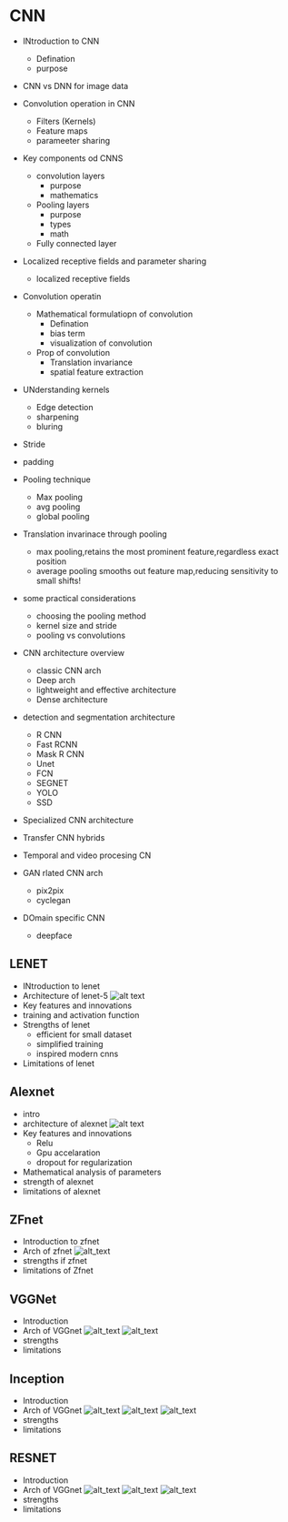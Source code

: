 # CNN

- INtroduction to CNN
  - Defination
  - purpose
- CNN vs DNN for image data
- Convolution operation in CNN
  - Filters (Kernels)
  - Feature maps
  - parameeter sharing
- Key components od CNNS
  - convolution layers
    - purpose
    - mathematics
  - Pooling layers
    - purpose
    - types
    - math
  - Fully connected layer

- Localized receptive fields and parameter sharing
  - localized receptive fields
- Convolution operatin
  - Mathematical formulatiopn of convolution
    - Defination
    - bias term
    - visualization of convolution
  - Prop of convolution
    - Translation invariance
    - spatial feature extraction
- UNderstanding kernels
  - Edge detection
  - sharpening
  - bluring
- Stride
- padding

- Pooling technique
  - Max pooling
  - avg pooling
  - global pooling
- Translation invarinace through pooling
  - max pooling,retains the most prominent feature,regardless exact position
  - average pooling smooths out feature map,reducing sensitivity to small shifts!

- some practical considerations
  - choosing the pooling method
  - kernel size and stride
  - pooling vs convolutions
- CNN architecture overview
  - classic CNN arch
  - Deep arch
  - lightweight and effective architecture
  - Dense architecture
- detection and segmentation architecture
  - R CNN
  - Fast RCNN
  - Mask R CNN
  - Unet
  - FCN
  - SEGNET
  - YOLO
  - SSD
- Specialized CNN architecture
- Transfer CNN hybrids
- Temporal and video procesing CN
- GAN rlated CNN arch
  - pix2pix
  - cyclegan
- DOmain specific CNN
  - deepface

## LENET
- INtroduction to lenet
- Architecture of lenet-5
![alt text](https://media.geeksforgeeks.org/wp-content/uploads/20240524180818/lenet-min.PNG)
- Key features and innovations
- training and activation function
- Strengths of lenet
  - efficient for small dataset
  - simplified training
  - inspired modern cnns
- Limitations of lenet

## Alexnet 
- intro
- architecture of alexnet
![alt text](https://upload.wikimedia.org/wikipedia/commons/a/ad/AlexNet_block_diagram.svg)
- Key features and innovations
  - Relu
  - Gpu accelaration
  - dropout for regularization
- Mathematical analysis of parameters
- strength of alexnet
- limitations of alexnet

## ZFnet
- Introduction to zfnet
- Arch of zfnet
![alt_text](https://miro.medium.com/v2/resize:fit:1400/format:webp/1*tOUT7XvMctngGQwCHu_woA.png)
- strengths if zfnet
- limitations of Zfnet

## VGGNet
- Introduction 
- Arch of VGGnet
![alt_text](https://media.geeksforgeeks.org/wp-content/uploads/20200219152327/conv-layers-vgg16-1024x450.jpg)
![alt_text](https://editor.analyticsvidhya.com/uploads/463339.png)
- strengths 
- limitations

## Inception
- Introduction 
- Arch of VGGnet
![alt_text](https://miro.medium.com/v2/resize:fit:1238/format:webp/1*KJdrI051FM5HE3OGBQe8lA.png)
![alt_text](https://miro.medium.com/v2/resize:fit:1254/format:webp/1*xOfeOvFMs-P1rYjB3OlEQA.png)
![alt_text](https://miro.medium.com/v2/resize:fit:2434/format:webp/1*_rCyzi7fQzc_Q1gCqSLM1g.png)
- strengths 
- limitations

## RESNET
- Introduction 
- Arch of VGGnet
![alt_text](https://miro.medium.com/v2/resize:fit:1280/format:webp/1*foG-iCktwwuQPfepfKyvUA.png)
![alt_text](https://miro.medium.com/v2/resize:fit:1024/format:webp/1*kBlZtheCjJiA3F1e0IurCw.png)
![alt_text](https://miro.medium.com/v2/resize:fit:1400/format:webp/1*I2557MCaFdNUm4q9TfvOpw.png)
- strengths 
- limitations
